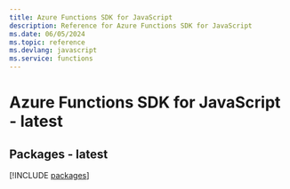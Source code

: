 ```yaml
---
title: Azure Functions SDK for JavaScript
description: Reference for Azure Functions SDK for JavaScript
ms.date: 06/05/2024
ms.topic: reference
ms.devlang: javascript
ms.service: functions
---
```

# Azure Functions SDK for JavaScript - latest
## Packages - latest
[!INCLUDE [packages](functions-index.md)]